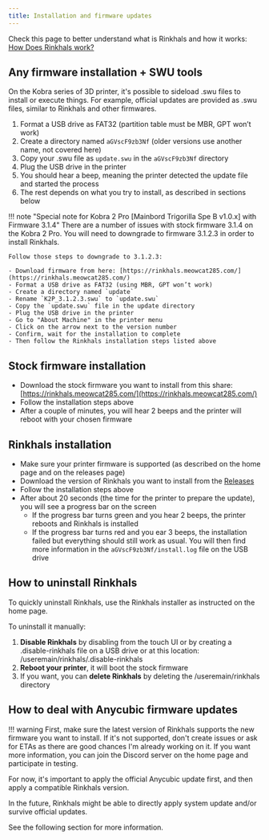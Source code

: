 ```yaml
---
title: Installation and firmware updates
---
```


Check this page to better understand what is Rinkhals and how it works: [How Does Rinkhals work?](installation-and-firmware-updates.md)


## Any firmware installation + SWU tools

On the Kobra series of 3D printer, it's possible to sideload .swu files to install or execute things. For example, official updates are provided as .swu files, similar to Rinkhals and other firmwares.

1. Format a USB drive as FAT32 (partition table must be MBR, GPT won’t work)
2. Create a directory named `aGVscF9zb3Nf` (older versions use another name, not covered here)
3. Copy your .swu file as `update.swu` in the `aGVscF9zb3Nf` directory
4. Plug the USB drive in the printer
5. You should hear a beep, meaning the printer detected the update file and started the process
6. The rest depends on what you try to install, as described in sections below

!!! note "Special note for Kobra 2 Pro [Mainbord Trigorilla Spe B v1.0.x] with Firmware 3.1.4"
    There are a number of issues with stock firmware 3.1.4 on the Kobra 2 Pro. You will need to downgrade to firmware 3.1.2.3 in order to install Rinkhals.

    Follow those steps to downgrade to 3.1.2.3:

    - Download firmware from here: [https://rinkhals.meowcat285.com/](https://rinkhals.meowcat285.com/)
    - Format a USB drive as FAT32 (using MBR, GPT won’t work)
    - Create a directory named `update`
    - Rename `K2P_3.1.2.3.swu` to `update.swu`
    - Copy the `update.swu` file in the update directory
    - Plug the USB drive in the printer
    - Go to "About Machine" in the printer menu
    - Click on the arrow next to the version number
    - Confirm, wait for the installation to complete
    - Then follow the Rinkhals installation steps listed above

## Stock firmware installation

- Download the stock firmware you want to install from this share: [https://rinkhals.meowcat285.com/](https://rinkhals.meowcat285.com/)
- Follow the installation steps above
- After a couple of minutes, you will hear 2 beeps and the printer will reboot with your chosen firmware


## Rinkhals installation

- Make sure your printer firmware is supported (as described on the home page and on the releases page)
- Download the version of Rinkhals you want to install from the [Releases](https://github.com/jbatonnet/Rinkhals/releases)
- Follow the installation steps above
- After about 20 seconds (the time for the printer to prepare the update), you will see a progress bar on the screen
    - If the progress bar turns green and you hear 2 beeps, the printer reboots and Rinkhals is installed
    - If the progress bar turns red and you ear 3 beeps, the installation failed but everything should still work as usual. You will then find more information in the `aGVscF9zb3Nf/install.log` file on the USB drive


## How to uninstall Rinkhals

To quickly uninstall Rinkhals, use the Rinkhals installer as instructed on the home page.

To uninstall it manually:
1. **Disable Rinkhals** by disabling from the touch UI or by creating a .disable-rinkhals file on a USB drive or at this location: /useremain/rinkhals/.disable-rinkhals
2. **Reboot your printer**, it will boot the stock firmware
3. If you want, you can **delete Rinkhals** by deleting the /useremain/rinkhals directory


## How to deal with Anycubic firmware updates

!!! warning
    First, make sure the latest version of Rinkhals supports the new firmware you want to install. If it's not supported, don't create issues or ask for ETAs as there are good chances I'm already working on it. If you want more information, you can join the Discord server on the home page and participate in testing.

For now, it's important to apply the official Anycubic update first, and then apply a compatible Rinkhals version.

In the future, Rinkhals might be able to directly apply system update and/or survive official updates.

See the following section for more information.
